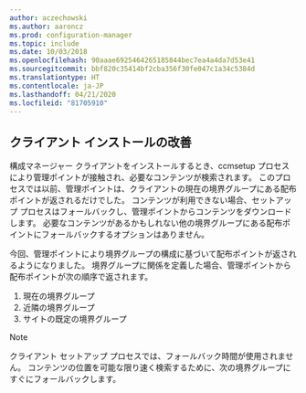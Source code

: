 ```yaml
---
author: aczechowski
ms.author: aaroncz
ms.prod: configuration-manager
ms.topic: include
ms.date: 10/03/2018
ms.openlocfilehash: 90aaae6925464265185844bec7ea4a4da7d53e41
ms.sourcegitcommit: bbf820c35414bf2cba356f30fe047c1a34c5384d
ms.translationtype: HT
ms.contentlocale: ja-JP
ms.lasthandoff: 04/21/2020
ms.locfileid: "81705910"
---
```

## <a name="improvement-to-client-installation"></a><a name="bkmk_ccmsetup"></a> クライアント インストールの改善
<!--1358840-->

構成マネージャー クライアントをインストールするとき、ccmsetup プロセスにより管理ポイントが接触され、必要なコンテンツが検索されます。 このプロセスでは以前、管理ポイントは、クライアントの現在の境界グループにある配布ポイントが返されるだけでした。 コンテンツが利用できない場合、セットアップ プロセスはフォールバックし、管理ポイントからコンテンツをダウンロードします。 必要なコンテンツがあるかもしれない他の境界グループにある配布ポイントにフォールバックするオプションはありません。 

今回、管理ポイントにより境界グループの構成に基づいて配布ポイントが返されるようになりました。 境界グループに関係を定義した場合、管理ポイントから配布ポイントが次の順序で返されます。
1. 現在の境界グループ  
2. 近隣の境界グループ  
3. サイトの既定の境界グループ  

> [!Note]  
> クライアント セットアップ プロセスでは、フォールバック時間が使用されません。 コンテンツの位置を可能な限り速く検索するために、次の境界グループにすぐにフォールバックします。  


